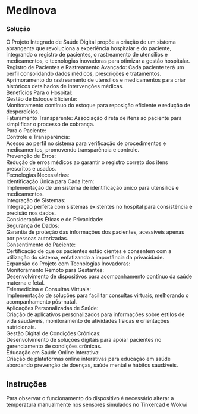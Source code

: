 # MedInova

<h3>Solução</h3>
<p>
O Projeto Integrado de Saúde Digital propõe a
criação de um sistema abrangente que revoluciona
a experiência hospitalar e do paciente, integrando o
registro de pacientes, o rastreamento de utensílios
e medicamentos, e tecnologias inovadoras para
otimizar a gestão hospitalar.<br/>
Registro de Pacientes e Rastreamento Avançado:
Cada paciente terá um perfil consolidando dados
médicos, prescrições e tratamentos.<br/>
Aprimoramento do rastreamento de utensílios e
medicamentos para criar históricos detalhados de
intervenções médicas.<br/>
Benefícios
Para o Hospital:<br/>
Gestão de Estoque Eficiente:<br/>
Monitoramento contínuo do estoque para reposição
eficiente e redução de desperdícios.<br/>
Faturamento Transparente:
Associação direta de itens ao paciente para
simplificar o processo de cobrança.<br/>
Para o Paciente:<br/>
Controle e Transparência:<br/>
Acesso ao perfil no sistema para verificação de
procedimentos e medicamentos, promovendo
transparência e controle.<br/>
Prevenção de Erros:<br/>
Redução de erros médicos ao garantir o registro
correto dos itens prescritos e usados.<br/>
Tecnologias Necessárias:<br/>
Identificação Única para Cada Item:<br/>
Implementação de um sistema de identificação
único para utensílios e medicamentos.<br/>
Integração de Sistemas:<br/>
Integração perfeita com sistemas existentes no
hospital para consistência e precisão nos dados.<br/>
Considerações Éticas e de Privacidade:<br/>
Segurança de Dados:<br/>
Garantia de proteção das informações dos
pacientes, acessíveis apenas por pessoas
autorizadas.<br/>
Consentimento do Paciente:<br/>
Certificação de que os pacientes estão cientes e
consentem com a utilização do sistema, enfatizando
a importância da privacidade.<br/>
Expansão do Projeto com Tecnologias Inovadoras:<br/>
Monitoramento Remoto para Gestantes:<br/>
Desenvolvimento de dispositivos para
acompanhamento contínuo da saúde materna e
fetal.<br/>
Telemedicina e Consultas Virtuais:<br/>
Implementação de soluções para facilitar consultas
virtuais, melhorando o acompanhamento pós-natal.<br/>
Aplicações Personalizadas de Saúde:<br/>
Criação de aplicativos personalizados para
informações sobre estilos de vida saudáveis,
monitoramento de atividades físicas e orientações
nutricionais.<br/>
Gestão Digital de Condições Crônicas:<br/>
Desenvolvimento de soluções digitais para apoiar
pacientes no gerenciamento de condições crônicas.<br/>
Educação em Saúde Online Interativa:<br/>
Criação de plataformas online interativas para
educação em saúde abordando prevenção de
doenças, saúde mental e hábitos saudáveis.<br/>
</p>

<h2>Instruções</h2>

<p>Para observar o funcionamento do dispositivo é necessário alterar a temperatura manualmente nos sensores simulados no Tinkercad e Wokwi</p>
